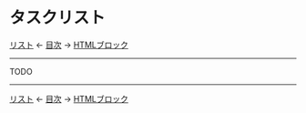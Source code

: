 # タスクリスト

[リスト]
← [目次] →
[HTMLブロック]

------------------------------------------------------------------------

TODO

------------------------------------------------------------------------

[リスト]
← [目次] →
[HTMLブロック]

[HTMLブロック]: html-blocks.md
[リスト]: lists.md
[目次]: index.md

